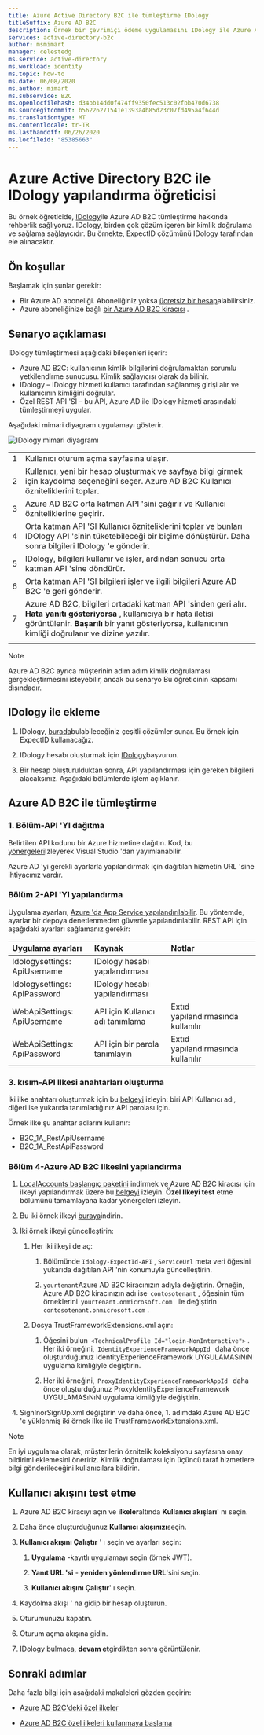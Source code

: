 ```yaml
---
title: Azure Active Directory B2C ile tümleştirme IDology
titleSuffix: Azure AD B2C
description: Örnek bir çevrimiçi ödeme uygulamasını IDology ile Azure AD B2C tümleştirme hakkında bilgi edinin. IDology, birden çok çözüm içeren bir kimlik doğrulama ve sağlama sağlayıcıdır.
services: active-directory-b2c
author: msmimart
manager: celestedg
ms.service: active-directory
ms.workload: identity
ms.topic: how-to
ms.date: 06/08/2020
ms.author: mimart
ms.subservice: B2C
ms.openlocfilehash: d34bb14dd0f474ff9350fec513c02fbb470d6738
ms.sourcegitcommit: b56226271541e1393a4b85d23c07fd495a4f644d
ms.translationtype: MT
ms.contentlocale: tr-TR
ms.lasthandoff: 06/26/2020
ms.locfileid: "85385663"
---
```

# <a name="tutorial-for-configuring-idology-with-azure-active-directory-b2c"></a>Azure Active Directory B2C ile IDology yapılandırma öğreticisi 

Bu örnek öğreticide, [IDology](https://www.idology.com/solutions/)ile Azure AD B2C tümleştirme hakkında rehberlik sağlıyoruz. IDology, birden çok çözüm içeren bir kimlik doğrulama ve sağlama sağlayıcıdır. Bu örnekte, ExpectID çözümünü IDology tarafından ele alınacaktır.

## <a name="prerequisites"></a>Ön koşullar

Başlamak için şunlar gerekir:

* Bir Azure AD aboneliği. Aboneliğiniz yoksa [ücretsiz bir hesap](https://azure.microsoft.com/free/)alabilirsiniz.
* Azure aboneliğinize bağlı [bir Azure AD B2C kiracısı](tutorial-create-tenant.md) .

## <a name="scenario-description"></a>Senaryo açıklaması

IDology tümleştirmesi aşağıdaki bileşenleri içerir:

- Azure AD B2C: kullanıcının kimlik bilgilerini doğrulamaktan sorumlu yetkilendirme sunucusu. Kimlik sağlayıcısı olarak da bilinir.
- IDology – IDology hizmeti kullanıcı tarafından sağlanmış girişi alır ve kullanıcının kimliğini doğrular.
- Özel REST API 'SI – bu API, Azure AD ile IDology hizmeti arasındaki tümleştirmeyi uygular.

Aşağıdaki mimari diyagram uygulamayı gösterir.

![IDology mimari diyagramı](media/partner-idology/idology-architecture-diagram.png)

|      |      |
|------|------|
|1     | Kullanıcı oturum açma sayfasına ulaşır. |
|2     | Kullanıcı, yeni bir hesap oluşturmak ve sayfaya bilgi girmek için kaydolma seçeneğini seçer. Azure AD B2C Kullanıcı özniteliklerini toplar. |
|3     | Azure AD B2C orta katman API 'sini çağırır ve Kullanıcı özniteliklerine geçirir. |
|4     | Orta katman API 'SI Kullanıcı özniteliklerini toplar ve bunları IDOlogy API 'sinin tüketebileceği bir biçime dönüştürür. Daha sonra bilgileri IDology 'e gönderir. |
|5     | IDology, bilgileri kullanır ve işler, ardından sonucu orta katman API 'sine döndürür. |
|6     | Orta katman API 'SI bilgileri işler ve ilgili bilgileri Azure AD B2C 'e geri gönderir. |
|7     | Azure AD B2C, bilgileri ortadaki katman API 'sinden geri alır. **Hata yanıtı gösteriyorsa** , kullanıcıya bir hata iletisi görüntülenir. **Başarılı** bir yanıt gösteriyorsa, kullanıcının kimliği doğrulanır ve dizine yazılır. |
|      |      |

> [!NOTE]
> Azure AD B2C ayrıca müşterinin adım adım kimlik doğrulaması gerçekleştirmesini isteyebilir, ancak bu senaryo Bu öğreticinin kapsamı dışındadır.

## <a name="onboard-with-idology"></a>IDology ile ekleme

1. IDology, [burada](https://www.idology.com/solutions/)bulabileceğiniz çeşitli çözümler sunar. Bu örnek için ExpectID kullanacağız.

2. IDology hesabı oluşturmak için [IDology](https://www.idology.com/request-a-demo/microsoft-integration-signup/)başvurun.

3. Bir hesap oluşturulduktan sonra, API yapılandırması için gereken bilgileri alacaksınız. Aşağıdaki bölümlerde işlem açıklanır.

## <a name="integrate-with-azure-ad-b2c"></a>Azure AD B2C ile tümleştirme

### <a name="part-1---deploy-the-api"></a>1. Bölüm-API 'YI dağıtma

Belirtilen API kodunu bir Azure hizmetine dağıtın. Kod, bu [yönergeleri](https://docs.microsoft.com/visualstudio/deployment/quickstart-deploy-to-azure?view=vs-2019)Izleyerek Visual Studio 'dan yayımlanabilir.

Azure AD 'yi gerekli ayarlarla yapılandırmak için dağıtılan hizmetin URL 'sine ihtiyacınız vardır.

### <a name="part-2---configure-the-api"></a>Bölüm 2-API 'YI yapılandırma 

Uygulama ayarları, [Azure 'da App Service yapılandırılabilir](https://docs.microsoft.com/azure/app-service/configure-common#configure-app-settings). Bu yöntemde, ayarlar bir depoya denetlenmeden güvenle yapılandırılabilir. REST API için aşağıdaki ayarları sağlamanız gerekir:

| Uygulama ayarları | Kaynak | Notlar |
| :-------- | :------------| :-----------|
|Idologysettings: ApiUsername | IDology hesabı yapılandırması |     |
|Idologysettings: ApiPassword | IDology hesabı yapılandırması |     |
|WebApiSettings: ApiUsername |API için Kullanıcı adı tanımlama| Extıd yapılandırmasında kullanılır |
|WebApiSettings: ApiPassword | API için bir parola tanımlayın | Extıd yapılandırmasında kullanılır

### <a name="part-3---create-api-policy-keys"></a>3. kısım-API Ilkesi anahtarları oluşturma

İki ilke anahtarı oluşturmak için bu [belgeyi](secure-rest-api.md#add-rest-api-username-and-password-policy-keys) izleyin: biri API Kullanıcı adı, diğeri ise yukarıda tanımladığınız API parolası için.

Örnek ilke şu anahtar adlarını kullanır:

* B2C_1A_RestApiUsername
* B2C_1A_RestApiPassword

### <a name="part-4---configure-the-azure-ad-b2c-policy"></a>Bölüm 4-Azure AD B2C Ilkesini yapılandırma

1. [LocalAccounts başlangıç paketini](https://github.com/Azure-Samples/active-directory-b2c-custom-policy-starterpack/tree/master/LocalAccounts) indirmek ve Azure AD B2C kiracısı için ilkeyi yapılandırmak üzere bu [belgeyi](custom-policy-get-started.md?tabs=applications#custom-policy-starter-pack) izleyin. **Özel Ilkeyi test** etme bölümünü tamamlayana kadar yönergeleri izleyin.

2. Bu iki örnek ilkeyi [buraya](https://github.com/azure-ad-b2c/partner-integrations/tree/master/samples/IDology/policy)indirin.

3. İki örnek ilkeyi güncelleştirin:

   1. Her iki ilkeyi de aç:

      1. Bölümünde `Idology-ExpectId-API` , `ServiceUrl` meta veri öğesini yukarıda dağıtılan API 'nin konumuyla güncelleştirin.

      1. `yourtenant`Azure AD B2C kiracınızın adıyla değiştirin.
      Örneğin, Azure AD B2C kiracınızın adı ise  `contosotenant` , öğesinin tüm örneklerini  `yourtenant.onmicrosoft.com`   ile değiştirin `contosotenant.onmicrosoft.com` .

   1. Dosya TrustFrameworkExtensions.xml açın:

      1. Öğesini bulun  `<TechnicalProfile Id="login-NonInteractive">` . Her iki örneğini,  `IdentityExperienceFrameworkAppId`   daha önce oluşturduğunuz IdentityExperienceFramework UYGULAMASıNıN uygulama kimliğiyle değiştirin.

      1. Her iki örneğini,  `ProxyIdentityExperienceFrameworkAppId`   daha önce oluşturduğunuz ProxyIdentityExperienceFramework UYGULAMASıNıN uygulama kimliğiyle değiştirin.

4. SignInorSignUp.xml değiştirin ve daha önce, 1. adımdaki Azure AD B2C 'e yüklenmiş iki örnek ilke ile TrustFrameworkExtensions.xml.

> [!NOTE]
> En iyi uygulama olarak, müşterilerin öznitelik koleksiyonu sayfasına onay bildirimi eklemesini öneririz. Kimlik doğrulaması için üçüncü taraf hizmetlere bilgi gönderileceğini kullanıcılara bildirin.

## <a name="test-the-user-flow"></a>Kullanıcı akışını test etme

1. Azure AD B2C kiracıyı açın ve **ilkeler**altında **Kullanıcı akışları**' nı seçin.

2. Daha önce oluşturduğunuz **Kullanıcı akışınızı**seçin.

3. **Kullanıcı akışını Çalıştır** ' ı seçin ve ayarları seçin:

   1. **Uygulama** -kayıtlı uygulamayı seçin (örnek JWT).

   1. **Yanıt URL 'si** - **yeniden yönlendirme URL**'sini seçin.

   1. **Kullanıcı akışını Çalıştır**' ı seçin.

4. Kaydolma akışı ' na gidip bir hesap oluşturun.

5. Oturumunuzu kapatın.

6. Oturum açma akışına gidin.

7. IDology bulmaca, **devam et**girdikten sonra görüntülenir.

## <a name="next-steps"></a>Sonraki adımlar

Daha fazla bilgi için aşağıdaki makaleleri gözden geçirin:

- [Azure AD B2C'deki özel ilkeler](custom-policy-overview.md)

- [Azure AD B2C özel ilkeleri kullanmaya başlama](custom-policy-get-started.md?tabs=applications) 

